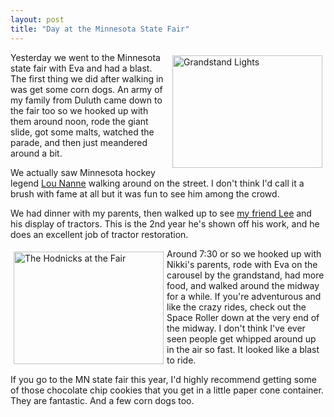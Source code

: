 ```yaml
---
layout: post
title: "Day at the Minnesota State Fair"
---
```


<p><a target="_blank" href="http://www.flickr.com/photos/kindohm/225143016/" title="Photo Sharing"><img border="0" style="margin: 5px;" align="right" src="http://static.flickr.com/76/225143016_f7648d3b03_m.jpg" width="240" height="180" alt="Grandstand Lights" /></a> Yesterday we went to the Minnesota state fair with Eva and had a blast.  The first thing we did after walking in was get some corn dogs.  An army of my family from Duluth came down to the fair too so we hooked up with them around noon, rode the giant slide, got some malts, watched the parade, and then just meandered around a bit. </p>
  
<p>We actually saw Minnesota hockey legend <a href="http://www.legendsofhockey.net:8080/LegendsOfHockey/jsp/SearchPlayer.jsp?player=13821" target="_blank">Lou Nanne</a> walking around on the street.  I don't think I'd call it a brush with fame at all but it was fun to see him among the crowd.</p>
  
<p>We had dinner with my parents, then walked up to see <a href="http://www.leejsackett.com" target="_blank">my friend Lee</a> and his display of tractors.  This is the 2nd year he's shown off his work, and he does an excellent job of tractor restoration.  </p>
  
<p><a target="_blank" href="http://www.flickr.com/photos/kindohm/225143009/" title="Photo Sharing"><img align="left" style="margin: 5px;" border="0" src="http://static.flickr.com/84/225143009_389ffbb34f_m.jpg" width="240" height="180" alt="The Hodnicks at the Fair" /></a>Around 7:30 or so we hooked up with Nikki's parents, rode with Eva on the carousel by the grandstand, had more food, and walked around the midway for a while.  If you're adventurous and like the crazy rides, check out the Space Roller down at the very end of the midway.  I don't think I've ever seen people get whipped around up in the air so fast.  It looked like a blast to ride.  </p>
  
<p>If you go to the MN state fair this year, I'd highly recommend getting some of those chocolate chip cookies that you get in a little paper cone container.  They are fantastic.  And a few corn dogs too.</p>
 
